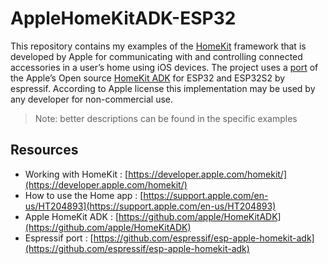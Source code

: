 # AppleHomeKitADK-ESP32

This repository contains my examples of the [HomeKit](https://developer.apple.com/homekit/) framework that is developed by Apple for communicating with and controlling connected accessories in a user’s home using iOS devices. The project uses a [port]( https://github.com/espressif/esp-apple-homekit-adk) of the Apple’s Open source [HomeKit ADK](https://github.com/apple/HomeKitADK) for ESP32 and ESP32S2 by espressif. According to Apple license this implementation may be used by any developer for non-commercial use.

> Note: better descriptions can be found in the specific examples

## Resources
  * Working with HomeKit : [https://developer.apple.com/homekit/](https://developer.apple.com/homekit/)
  * How to use the Home app : [https://support.apple.com/en-us/HT204893](https://support.apple.com/en-us/HT204893)
  * Apple HomeKit ADK : [https://github.com/apple/HomeKitADK](https://github.com/apple/HomeKitADK)
  * Espressif port : [https://github.com/espressif/esp-apple-homekit-adk](https://github.com/espressif/esp-apple-homekit-adk)
